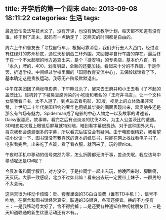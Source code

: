 title: 开学后的第一个周末
date: 2013-09-08 18:11:22
categories: 生活
tags:
---
最近恐怕没法写技术文了，没有开课，也没有确定教学计划，每天都不知道有没有事。终于到了周末，起码有一点确定了：这两天的时间都是自由的。

周六上午和舍友去「寻找自行车」，根据可靠消息，我们步行去人大西门，经过没有红绿灯的苏州桥底，通过天桥到西三环外围，来回搜寻自行车店的存在。最后终于在一个不太起眼的地方追查出来，是个「捷安特」的专卖店，基本价八百，有「永久」牌的，400，划痕明显，全新的还要加钱。看起来十分的不靠谱，于是作罢，折返学校。中间经过学校里面的「国际教育交流中心」，去保龄球馆看了下，基本确定这是贵族运动。我等无产阶级默默退出。

<!--more-->

中午在美团团了两张电影票，下午睡过头了，醒来去王府井和小王去看《了不起的盖茨比》。趁机转了下被臭豆腐污染的小吃街和著名的「王府井书店」，让一个文科女陪我看IT书，太不人道了。到点进去看电影，3D版，视觉上的立体效果非常赞，上世纪二十年代美国纽约的奢华也用极其华美的画面表现出来，雷奥纳多还是那么有气场有魅力，Spiderman成了电影的中心人物之一以及故事的讲述者，Daisy很漂亮，故事嘛，看完之后有点淡淡的忧伤233，为主人公盖茨比的遭遇。3D电影每次戴上眼镜后屏幕就特别暗，暗到看字幕很费劲，对于这种国外大片，每次我都会遗漏很多的字幕，所以看完后往往会有疑问。由于电影很精彩，我希望把小说读一下，图书馆没有我喜欢的译本的纸质书，只能在网上找找看电子书了。电影看完后，出来吃了点饭，看了看衣服，就回来了。玩的很nice。

午夜时手机中移动的信号突然为零，怎么折腾都无济于事，差点失眠，我应该骂中移动呢还是CM呢？

今晨准备和同学叙旧，对方没空，于是拉同学一起出去玩，傍晚回来时，脚酸痛，天灰灰。大家一致感叹，北京不过如此嘛！看来出去玩一定要带上妹子，一群男的不太会玩。

这两天很为移动卡烦恼：贵、套餐里面的3G白白浪费（谁有TD手机！），信号不咋地，在宿舍和图书馆经常真空。联通的3G很爽，各项还便宜。换的不方便有三：一是我移动号太好了，舍不得扔掉；二是还要各种通知各种叨扰朋友们；三是天知道联通的新生优惠活动还有木有。。


